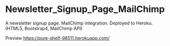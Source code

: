 # Newsletter_Signup_Page_MailChimp

A newsletter signup page. MailChimp integration. Deployed to Heroku. (HTML5, Bootstrap4, MailChimp API)

Preview https://pure-shelf-98511.herokuapp.com/
